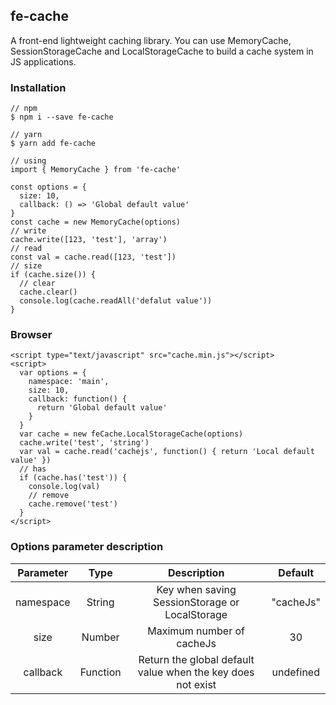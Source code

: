 ## fe-cache

A front-end lightweight caching library. You can use MemoryCache, SessionStorageCache and LocalStorageCache to build a cache system in JS applications.
### Installation

```
// npm
$ npm i --save fe-cache

// yarn
$ yarn add fe-cache

// using
import { MemoryCache } from 'fe-cache'

const options = {
  size: 10,
  callback: () => 'Global default value'
}
const cache = new MemoryCache(options)
// write
cache.write([123, 'test'], 'array')
// read
const val = cache.read([123, 'test'])
// size
if (cache.size()) {
  // clear
  cache.clear()
  console.log(cache.readAll('defalut value'))
}

```

### Browser

```
<script type="text/javascript" src="cache.min.js"></script>
<script>
  var options = {
    namespace: 'main',
    size: 10,
    callback: function() {
      return 'Global default value'
    }
  }
  var cache = new feCache.LocalStorageCache(options)
  cache.write('test', 'string')
  var val = cache.read('cachejs', function() { return 'Local default value' })
  // has
  if (cache.has('test')) {
    console.log(val)
    // remove
    cache.remove('test')
  }
</script>

```

### Options parameter description

| Parameter | Type | Description | Default |
| :-------: | :--: | :---------: | :-----: |
| namespace | String | Key when saving SessionStorage or LocalStorage | "cacheJs" |
| size | Number | Maximum number of cacheJs | 30 |
| callback | Function | Return the global default value when the key does not exist | undefined |

